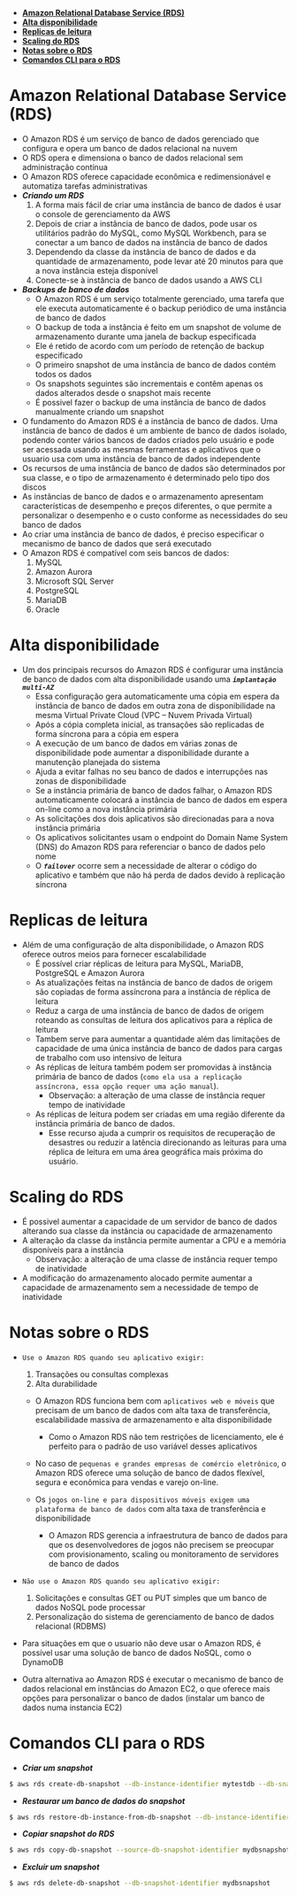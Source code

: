 - [**Amazon Relational Database Service (RDS)**](#amazon-relational-database-service-rds)
- [**Alta disponibilidade**](#alta-disponibilidade)
- [**Replicas de leitura**](#replicas-de-leitura)
- [**Scaling do RDS**](#scaling-do-rds)
- [**Notas sobre o RDS**](#notas-sobre-o-rds)
- [**Comandos CLI para o RDS**](#comandos-cli-para-o-rds)

# **Amazon Relational Database Service (RDS)**

- O Amazon RDS é um serviço de banco de dados gerenciado que configura e opera um banco de dados relacional na nuvem
- O RDS opera e dimensiona o banco de dados relacional sem administração contínua
- O Amazon RDS oferece capacidade econômica e redimensionável e automatiza tarefas administrativas
- **_Criando um RDS_**
  1. A forma mais fácil de criar uma instância de banco de dados é usar o console de gerenciamento da AWS
  2. Depois de criar a instância de banco de dados, pode usar os utilitários padrão do MySQL, como MySQL Workbench, para se conectar a um banco de dados na instância de banco de dados
  3. Dependendo da classe da instância de banco de dados e da quantidade de armazenamento, pode levar até 20 minutos para que a nova instância esteja disponível
  4. Conecte-se à instância de banco de dados usando a AWS CLI
- **_Backups de banco de dados_**
  - O Amazon RDS é um serviço totalmente gerenciado, uma tarefa que ele executa automaticamente é o backup periódico de uma instância de banco de dados
  - O backup de toda a instância é feito em um snapshot de volume de armazenamento durante uma janela de backup especificada
  - Ele é retido de acordo com um período de retenção de backup especificado
  - O primeiro snapshot de uma instância de banco de dados contém todos os dados
  - Os snapshots seguintes são incrementais e contêm apenas os dados alterados desde o snapshot mais recente
  - É possivel fazer o backup de uma instância de banco de dados manualmente criando um snapshot
- O fundamento do Amazon RDS é a instância de banco de dados. Uma instância de banco de dados é um ambiente de banco de dados isolado, podendo conter vários bancos de dados criados pelo usuário e pode ser acessada usando as mesmas ferramentas e aplicativos que o usuario usa com uma instância de banco de dados independente
- Os recursos de uma instância de banco de dados são determinados por sua classe, e o tipo de armazenamento é determinado pelo tipo dos discos
- As instâncias de banco de dados e o armazenamento apresentam características de desempenho e preços diferentes, o que permite a personalizar o desempenho e o custo conforme as necessidades do seu banco de dados
- Ao criar uma instância de banco de dados, é preciso especificar o mecanismo de banco de dados que será executado
- O Amazon RDS é compatível com seis bancos de dados:
  1. MySQL
  2. Amazon Aurora
  3. Microsoft SQL Server
  4. PostgreSQL
  5. MariaDB
  6. Oracle

# **Alta disponibilidade**

- Um dos principais recursos do Amazon RDS é configurar uma instância de banco de dados com alta disponibilidade usando uma **_`implantação multi-AZ`_**
  - Essa configuração gera automaticamente uma cópia em espera da instância de banco de dados em outra zona de disponibilidade na mesma Virtual Private Cloud (VPC – Nuvem Privada Virtual)
  - Após a cópia completa inicial, as transações são replicadas de forma síncrona para a cópia em espera
  - A execução de um banco de dados em várias zonas de disponibilidade pode aumentar a disponibilidade durante a manutenção planejada do sistema
  - Ajuda a evitar falhas no seu banco de dados e interrupções nas zonas de disponibilidade
  - Se a instância primária de banco de dados falhar, o Amazon RDS automaticamente colocará a instância de banco de dados em espera on-line como a nova instância primária
  - As solicitações dos dois aplicativos são direcionadas para a nova instância primária
  - Os aplicativos solicitantes usam o endpoint do Domain Name System (DNS) do Amazon RDS para referenciar o banco de dados pelo nome
  - O **_`failover`_** ocorre sem a necessidade de alterar o código do aplicativo e também que não há perda de dados devido à replicação síncrona

# **Replicas de leitura**

- Além de uma configuração de alta disponibilidade, o Amazon RDS oferece outros meios para fornecer escalabilidade
  - É possível criar réplicas de leitura para MySQL, MariaDB, PostgreSQL e Amazon Aurora
  - As atualizações feitas na instância de banco de dados de origem são copiadas de forma assíncrona para a instância de réplica de leitura
  - Reduz a carga de uma instância de banco de dados de origem roteando as consultas de leitura dos aplicativos para a réplica de leitura
  - Tambem serve para aumentar a quantidade além das limitações de capacidade de uma única instância de banco de dados para cargas de trabalho com uso intensivo de leitura
  - As réplicas de leitura também podem ser promovidas à instância primária de banco de dados (`como ela usa a replicação assíncrona, essa opção requer uma ação manual`).
    - Observação: a alteração de uma classe de instância requer tempo de inatividade
  - As réplicas de leitura podem ser criadas em uma região diferente da instância primária de banco de dados.
    - Esse recurso ajuda a cumprir os requisitos de recuperação de desastres ou reduzir a latência direcionando as leituras para uma réplica de leitura em uma área geográfica mais próxima do usuário.

# **Scaling do RDS**

- É possivel aumentar a capacidade de um servidor de banco de dados alterando sua classe da instância ou capacidade de armazenamento
- A alteração da classe da instância permite aumentar a CPU e a memória disponíveis para a instância
  - Observação: a alteração de uma classe de instância requer tempo de inatividade
- A modificação do armazenamento alocado permite aumentar a capacidade de armazenamento sem a necessidade de tempo de inatividade

# **Notas sobre o RDS**

- `Use o Amazon RDS quando seu aplicativo exigir:`

  1. Transações ou consultas complexas
  2. Alta durabilidade

  - O Amazon RDS funciona bem com `aplicativos web e móveis` que precisam de um banco de dados com alta taxa de transferência, escalabilidade massiva de armazenamento e alta disponibilidade

    - Como o Amazon RDS não tem restrições de licenciamento, ele é perfeito para o padrão de uso variável desses aplicativos

  - No caso de `pequenas e grandes empresas de comércio eletrônico`, o Amazon RDS oferece uma solução de banco de dados flexível, segura e econômica para vendas e varejo on-line.
  - Os `jogos on-line e para dispositivos móveis exigem uma plataforma de banco de dados` com alta taxa de transferência e disponibilidade
    - O Amazon RDS gerencia a infraestrutura de banco de dados para que os desenvolvedores de jogos não precisem se preocupar com provisionamento, scaling ou monitoramento de servidores de banco de dados

- `Não use o Amazon RDS quando seu aplicativo exigir: `
  1. Solicitações e consultas GET ou PUT simples que um banco de dados NoSQL pode processar
  2. Personalização do sistema de gerenciamento de banco de dados relacional (RDBMS)
- Para situações em que o usuario não deve usar o Amazon RDS, é possível usar uma solução de banco de dados NoSQL, como o DynamoDB
- Outra alternativa ao Amazon RDS é executar o mecanismo de banco de dados relacional em instâncias do Amazon EC2, o que oferece mais opções para personalizar o banco de dados (instalar um banco de dados numa instancia EC2)

# **Comandos CLI para o RDS**

- **_Criar um snapshot_**

```bash
$ aws rds create-db-snapshot --db-instance-identifier mytestdb --db-snapshot-identifier mydbsnapshot
```

- **_Restaurar um banco de dados do snapshot_**

```bash
$ aws rds restore-db-instance-from-db-snapshot --db-instance-identifier mytestdb-new --db-snapshot-identifier mydbsnapshot
```

- **_Copiar snapshot do RDS_**

```bash
$ aws rds copy-db-snapshot --source-db-snapshot-identifier mydbsnapshot --target-db-snapshot-identifier mydbsnapshot-copy --copy-tags
```

- **_Excluir um snapshot_**

```bash
$ aws rds delete-db-snapshot --db-snapshot-identifier mydbsnapshot
```
